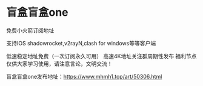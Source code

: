 # 盲盒盲盒one
免费小火箭订阅地址

支持IOS shadowrocket,v2rayN,clash for windows等等客户端

低速稳定地址免费（一次订阅永久可用）
高速4K地址关注群周期性发布
福利节点仅供大家学习使用，请注意言论，文明交流！

盲盒盲盒one发布地址：https://www.mhmh1.top/art/50306.html
